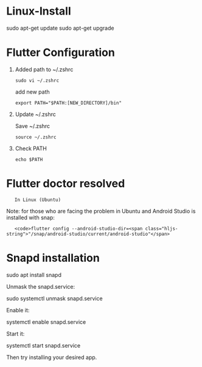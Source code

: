 # Linux-Install
  sudo apt-get update
  sudo apt-get upgrade


# Flutter Configuration

<ol>
<li><p>Added path to ~/.zshrc  </p>

<p><code>sudo vi ~/.zshrc</code></p>

<p>add new path </p>

<pre class="lang-sh s-code-block hljs bash"><code><span class="hljs-built_in">export</span> PATH=<span class="hljs-string">"<span class="hljs-variable">$PATH</span>:[NEW_DIRECTORY]/bin"</span>
</code></pre></li>
<li><p>Update ~/.zshrc </p>

<p>Save ~/.zshrc  </p>

<p><code>source ~/.zshrc</code></p></li>
<li><p>Check PATH</p>

<p><code>echo $PATH</code></p></li>
</ol>


# Flutter doctor resolved
       
       In Linux (Ubuntu)

Note: for those who are facing the problem in Ubuntu and Android Studio is installed with snap:
       
       <code>flutter config --android-studio-dir=<span class="hljs-string">"/snap/android-studio/current/android-studio"</span>
</code>




# Snapd installation 
sudo apt install snapd   


  Unmask the snapd.service:

sudo systemctl unmask snapd.service

  Enable it:

systemctl enable snapd.service

  Start it:

systemctl start snapd.service

  Then try installing your desired app.

